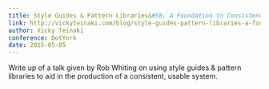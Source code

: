 ```yaml
---
title: Style Guides & Pattern Libraries&#58; A Foundation to Consistency
link: http://vickyteinaki.com/blog/style-guides-pattern-libraries-a-foundation-to-consistency/
author: Vicky Teinaki
conference: DotYork
date: 2015-05-05
---
```


Write up of a talk given by Rob Whiting on using style guides & pattern libraries to aid in the production of a consistent, usable system.
